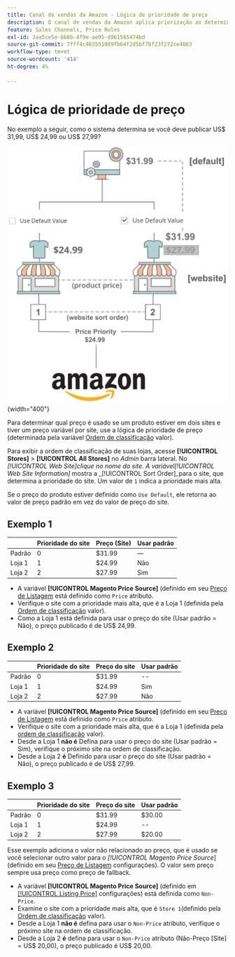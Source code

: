 ```yaml
---
title: Canal de vendas da Amazon - Lógica de prioridade de preço
description: O canal de vendas da Amazon aplica priorização ao determinar o preço publicado para uma lista do Amazon.
feature: Sales Channels, Price Rules
exl-id: 3aa5ce5e-bb8b-4f9e-ae95-d961565474bd
source-git-commit: 7fff4c463551089fb64f2d5bf7bf23f272ce4663
workflow-type: tm+mt
source-wordcount: '414'
ht-degree: 4%

---
```


# Lógica de prioridade de preço

No exemplo a seguir, como o sistema determina se você deve publicar US$ 31,99, US$ 24,99 ou US$ 27,99?

![Escopo do preço de comércio](assets/amazon-price-scope.png){width="400"}

Para determinar qual preço é usado se um produto estiver em dois sites e tiver um preço variável por site, use a lógica de prioridade de preço (determinada pela variável [Ordem de classificação](https://experienceleague.adobe.com/docs/commerce-admin/stores-sales/site-store/store-views.html) valor).

Para exibir a ordem de classificação de suas lojas, acesse **[!UICONTROL Stores]** > **[!UICONTROL All Stores]** no _Admin_ barra lateral. No _[!UICONTROL Web Site]_clique no nome do site. A variável_[!UICONTROL Web Site Information]_ mostra a _[!UICONTROL Sort Order]_para o site, que determina a prioridade do site. Um valor de `1` indica a prioridade mais alta.

Se o preço do produto estiver definido como `Use Default`, ele retorna ao valor de preço padrão em vez do valor de preço do site.

## Exemplo 1

|         | Prioridade do site | Preço (Site) | Usar padrão |
|---------|------------------|-----------------|-------------|
| Padrão | 0 | $31.99 | — |
| Loja 1 | 1 | $24.99 | Não |
| Loja 2 | 2 | $27.99 | Sim |

- A variável **[!UICONTROL Magento Price Source]** (definido em seu [Preço de Listagem](./listing-price.md) está definido como `Price` atributo.
- Verifique o site com a prioridade mais alta, que é a Loja 1 (definida pela [Ordem de classificação](https://experienceleague.adobe.com/docs/commerce-admin/stores-sales/site-store/store-views.html) valor).
- Como a Loja 1 está definida para usar o preço do site (Usar padrão = Não), o preço publicado é de US$ 24,99.

## Exemplo 2

|         | Prioridade do site | Preço do site | Usar padrão |
|---------|------------------|---------------|-------------|
| Padrão | 0 | $31.99 | -- |
| Loja 1 | 1 | $24.99 | Sim |
| Loja 2 | 2 | $27.99 | Não |

- A variável **[!UICONTROL Magento Price Source]** (definido em seu [Preço de Listagem](./listing-price.md) está definido como `Price` atributo.
- Verifique o site com a prioridade mais alta, que é a Loja 1 (definida pela [ordem de classificação](https://experienceleague.adobe.com/docs/commerce-admin/stores-sales/site-store/store-views.html) valor).
- Desde a Loja 1 **não é** Defina para usar o preço do site (Usar padrão = Sim), verifique o próximo site na ordem de classificação.
- Desde a Loja 2 **é** Definido para usar o preço do site (Usar padrão = Não), o preço publicado é de US$ 27,99.

## Exemplo 3

|         | Prioridade do site | Preço do site | Usar padrão |
|---------|------------------|---------------|-------------|
| Padrão | 0 | $31.99 | $30.00 |
| Loja 1 | 1 | $24.99 | -- |
| Loja 2 | 2 | $27.99 | $20.00 |

Esse exemplo adiciona o valor não relacionado ao preço, que é usado se você selecionar outro valor para o _[!UICONTROL Magento Price Source_] (definido em seu [Preço de Listagem](./listing-price.md) configurações). O valor sem preço sempre usa preço como preço de fallback.

- A variável **[!UICONTROL Magento Price Source]** (definido em [[!UICONTROL Listing Price]](./listing-price.md) configurações) está definida como `Non-Price`.
- Examine o site com a prioridade mais alta, que é `Store 1`(definido pela [Ordem de classificação](https://experienceleague.adobe.com/docs/commerce-admin/stores-sales/site-store/store-views.html) valor).
- Desde a Loja 1 **não é** defina para usar o `Non-Price` atributo, verifique o próximo site na ordem de classificação.
- Desde a Loja 2 **é** defina para usar o `Non-Price` atributo (Não-Preço [Site] = US$ 20,00), o preço publicado é US$ 20,00.
